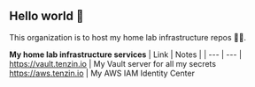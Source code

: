 ## Hello world 👋
This organization is to host my home lab infrastructure repos 🏡🎐.

**My home lab infrastructure services**
| Link | Notes |
| --- | --- |
https://vault.tenzin.io | My Vault server for all my secrets
https://aws.tenzin.io | My AWS IAM Identity Center
